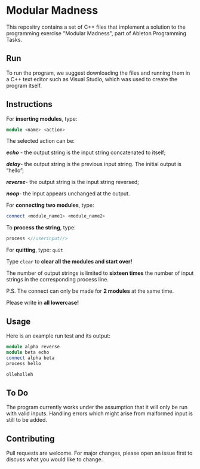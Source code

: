 # Modular Madness

This repositry contains a set of C++ files that implement a solution to
the programming exercise "Modular Madness", part of Ableton Programming Tasks.

## Run

To run the program, we suggest downloading the files and running them in a C++ text editor such as Visual Studio, which was used to create the program itself.

## Instructions
For **inserting modules**, type:
```cpp
module <name> <action>
```
The selected action can be:

***echo*** - the output string is the input string concatenated to itself;

***delay***- the output string is the previous input string. The initial output is “hello”;

***reverse***- the output string is the input string reversed;

***noop***- the input appears unchanged at the output.

For **connecting two modules**, type:
```cpp
connect <module_name1> <module_name2>
```

To **process the string**, type:
```cpp
process <//userinput//>
```

For **quitting**, type: 
```quit```

Type ```clear``` to **clear all the modules and start over!**

The number of output strings is limited to **sixteen times** the number of input strings in the corresponding process line.

P.S. The connect can only be made for **2 modules** at the same time.

Please write in **all lowercase!**

## Usage

Here is an example run test and its output:

```cpp
module alpha reverse
module beta echo
connect alpha beta
process hello

olleholleh
```
## To Do
The program currently works under the assumption that it will only be run with valid inputs. Handling errors which might arise from malformed input is still to be added.

## Contributing
Pull requests are welcome. For major changes, please open an issue first to discuss what you would like to change.


